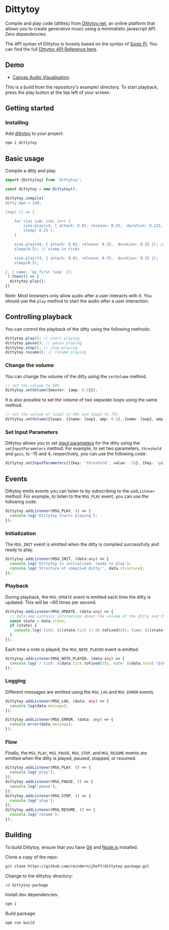 # Dittytoy

Compile and play code (ditties) from [Dittytoy.net](https://dittytoy.net), an online platform that allows you to create generative music using a minimalistic javascript API. Zero dependencies.

The API syntax of Dittytoy is loosely based on the syntax of [Sonic Pi](https://sonic-pi.net/tutorial.html). You can find the
full [Dittytoy API Reference here](https://dittytoy.net/syntax).

## Demo

- [Canvas Audio Visualisation](https://reindernijhoff.github.io/dittytoy-package/).

This is a build from the repository's example/ directory. To start playback, press the play button at the top left of your screen.

## Getting started

### Installing

Add [dittytoy](https://www.npmjs.com/package/dittytoy) to your project:

```sh
npm i dittytoy
```

## Basic usage

Compile a ditty and play.

```ts
import {Dittytoy} from 'dittytoy';

const dittytoy = new Dittytoy();

dittytoy.compile(`
ditty.bpm = 120;

loop( () => {

    for (let i=0; i<4; i++) {
        sine.play(c4, { attack: 0.01, release: 0.25,  duration: 0.125, pan: Math.random() * 2 - 1, amp: 1.0 });
        sleep( 0.25 );
    }

    sine.play(d4, { attack: 0.01, release: 0.25,  duration: 0.25 }); // attack and release in seconds, duration in ticks
    sleep(0.5); // sleep in ticks

    sine.play(f4, { attack: 0.01, release: 0.75,  duration: 0.25 });
    sleep(0.5);

}, { name: 'my first loop' });
`).then(() => {
  dittytoy.play();
})
```

Note: Most browsers only allow audio after a user interacts with it. You should use the `play` method to start the
audio after a user interaction.

## Controlling playback

You can control the playback of the ditty using the following methods:

```ts
dittytoy.play(); // start playing
dittytoy.pause(); // pause playing
dittytoy.stop(); // stop playing
dittytoy.resume(); // resume playing
```

### Change the volume

You can change the volume of the ditty using the `setVolume` method.

```ts
// set the volume to 50%
dittytoy.setVolume({master: {amp: 0.5}}); 
```

It is also possible to set the volume of two separate loops using the same method.

```ts
// set the volume of loop1 to 50% and loop2 to 75%
dittytoy.setVolume({loops: [{name: loop1, amp: 0.5}, {name: loop2, amp: 0.75}]});
```

### Set Input Parameters

Dittytoy allows you to set [input parameters](https://dittytoy.net/syntax#input-parameters) for the ditty using the `setInputParameters` method. For example, to set two parameters, `threshold` and `gain`, to -15 and 4, respectively, you can use the following code:

```ts
dittytoy.setInputParameters([{key: 'threshold', value: -15}, {key: 'gain', value: 4}]);
```

## Events

Dittytoy emits events you can listen to by subscribing to the `addListener` method. For example, to listen to the `MSG_PLAY` event, you can use the following code:

```ts
dittytoy.addListener(MSG_PLAY, () => {
  console.log('Dittytoy starts playing');
});
```

### Initialization

The `MSG_INIT` event is emitted when the ditty is compiled successfully and ready to play.

```ts
dittytoy.addListener(MSG_INIT, (data:any) => {
  console.log('Dittytoy is initialized, ready to play');
  console.log('Structure of compiled ditty:', data.structure);
});
```


### Playback

During playback, the `MSG_UPDATE` event is emitted each time the ditty is updated. This will be ~60 times per second.

```ts
dittytoy.addListener(MSG_UPDATE, (data:any) => {
  // data.amp contains information about the volume of the ditty and the separate loops
  const state = data.state;
  if (state) {
    console.log(`tick: ${(state.tick || 0).toFixed(3)}, time: ${(state.time || 0).toFixed(3)} (${state.bpm.toFixed(0)} bpm)`);
  }
});
```

Each time a note is played, the `MSG_NOTE_PLAYED` event is emitted.

```ts
dittytoy.addListener(MSG_NOTE_PLAYED, (data:any) => {
  console.log(`♪ tick: ${data.tick.toFixed(3)}, note: ${data.note} (${data.loop}.${data.synth})`);
});
```

### Logging

Different messages are emitted using the `MSG_LOG` and `MSG_ERROR` events.

```ts
dittytoy.addListener(MSG_LOG, (data: any) => {
  console.log(data.message);
});

dittytoy.addListener(MSG_ERROR, (data: any) => {
  console.error(data.message);
});
```

### Flow

Finally, the `MSG_PLAY`, `MSG_PAUSE`, `MSG_STOP`, and `MSG_RESUME` events are emitted when the ditty is played, paused, stopped, or resumed.

```ts
dittytoy.addListener(MSG_PLAY, () => {
  console.log('play');
});
dittytoy.addListener(MSG_PAUSE, () => {
  console.log('pause');
});
dittytoy.addListener(MSG_STOP, () => {
  console.log('stop');
});
dittytoy.addListener(MSG_RESUME, () => {
  console.log('resume');
});
```

## Building

To build Dittytoy, ensure that you have [Git](http://git-scm.com/downloads)
and [Node.js](http://nodejs.org/) installed.

Clone a copy of the repo:

```sh
git clone https://github.com/reindernijhoff/dittytoy-package.git
```

Change to the dittytoy directory:

```sh
cd dittytoy-package
```

Install dev dependencies:

```sh
npm i
```

Build package:

```sh
npm run build
```
